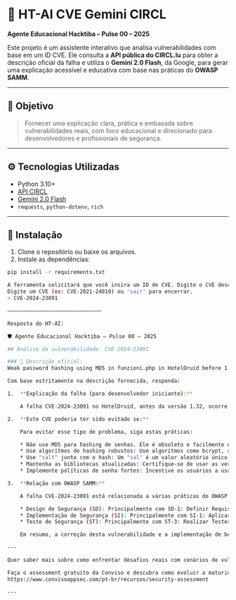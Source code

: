 # 🧠 HT-AI CVE Gemini CIRCL

**Agente Educacional Hacktiba – Pulse 00 – 2025**

Este projeto é um assistente interativo que analisa vulnerabilidades com base em um ID CVE. Ele consulta a **API pública do CIRCL.lu** para obter a descrição oficial da falha e utiliza o **Gemini 2.0 Flash**, da Google, para gerar uma explicação acessível e educativa com base nas práticas do **OWASP SAMM**.

---

## 🎯 Objetivo

> Fornecer uma explicação clara, prática e embasada sobre vulnerabilidades reais, com foco educacional e direcionado para desenvolvedores e profissionais de segurança.

---

## ⚙️ Tecnologias Utilizadas

- Python 3.10+
- [API CIRCL](https://cve.circl.lu/)
- [Gemini 2.0 Flash](https://aistudio.google.com/)
- `requests`, `python-dotenv`, `rich`

---

## 🚀 Instalação

1. Clone o repositório ou baixe os arquivos.
2. Instale as dependências:

```bash
pip install -r requirements.txt

A ferramenta solicitará que você insira um ID de CVE. Digite o CVE desejado (por exemplo, CVE-2021-24019) e pressione Enter.Para encerrar o programa, digite sair, exit ou quit.Exemplo de Saída🧠 HT-AI Hacktiba – Pulse 00 – 2025 (CIRCL.lu + Gemini)
Digite um CVE (ex: CVE-2021-24019) ou 'sair' para encerrar.
> CVE-2024-23091

——————————————————————————————

Resposta do HT-AI:

🛡️ Agente Educacional Hacktiba – Pulse 00 – 2025

## Análise da vulnerabilidade: CVE-2024-23091

### 📄 Descrição oficial:
Weak password hashing using MD5 in funzioni.php in HotelDruid before 1.32 allows an attacker to obtain plaintext passwords from hash values.

Com base estritamente na descrição fornecida, responda:

1.  **Explicação da falha (para desenvolvedor iniciante):**

    A falha CVE-2024-23091 no HotelDruid, antes da versão 1.32, ocorre porque as senhas dos usuários são armazenadas de forma insegura. Em vez de usar um método forte para "embaralhar" as senhas (o que chamamos de "hashing") para que não possam ser lidas diretamente, o sistema usa o MD5, que é considerado fraco. Imagine que você quer guardar um segredo, mas em vez de colocá-lo em um cofre com uma combinação complexa, você o esconde debaixo do tapete. O MD5 seria como esconder o segredo debaixo do tapete: é fácil para alguém mal-intencionado encontrar o segredo original a partir da versão "escondida" (o hash). Na prática, um atacante que tenha acesso aos hashes das senhas (por exemplo, acessando o banco de dados) pode facilmente "quebrar" o MD5 e descobrir as senhas reais dos usuários.

2.  **Este CVE poderia ter sido evitado se:**

    Para evitar esse tipo de problema, siga estas práticas:

    * Não use MD5 para hashing de senhas. Ele é obsoleto e facilmente quebrado.
    * Use algoritmos de hashing robustos: Use algoritmos como bcrypt, scrypt ou Argon2. Eles são projetados para serem mais resistentes a ataques de "força bruta" e "tabelas rainbow".
    * Use "salt" junto com o hash: Um "sal" é um valor aleatório único para cada senha que é adicionado à senha antes de ser "embaralhada" com o algoritmo de hashing. Isso torna ainda mais difícil quebrar o hash, mesmo que o atacante tenha acesso a tabelas precomputadas de hashes.
    * Mantenha as bibliotecas atualizadas: Certifique-se de usar as versões mais recentes das bibliotecas de segurança que você usa, pois elas podem incluir correções de bugs e melhorias de segurança.
    * Implemente políticas de senha fortes: Incentive os usuários a usar senhas complexas e alterá-las regularmente.

3.  **Relação com OWASP SAMM:**

    A falha CVE-2024-23091 está relacionada a várias práticas do OWASP SAMM (Software Assurance Maturity Model):

    * Design de Segurança (SD): Principalmente com SD-1: Definir Requisitos de Segurança. Uma falha como essa indica que não foram definidos requisitos claros de segurança para a proteção de dados sensíveis, como senhas. Também se relaciona com SD-3: Realizar Revisões de Design de Segurança. Revisões de design poderiam ter identificado o uso de MD5 e recomendado algoritmos mais robustos.
    * Implementação de Segurança (SI): Principalmente com SI-1: Aplicar Práticas de Codificação Seguras. O uso de MD5 demonstra uma falta de práticas de codificação seguras no tratamento de senhas. Também se relaciona com SI-3: Executar Análise Estática de Segurança. Uma análise estática de código poderia ter detectado o uso do MD5.
    * Teste de Segurança (ST): Principalmente com ST-3: Realizar Testes de Penetração. Testes de penetração focados em quebrar senhas (password cracking) provavelmente revelariam a fraqueza do algoritmo MD5.

    Em resumo, a correção desta vulnerabilidade e a implementação de boas práticas para hashing de senhas contribuem para aumentar a maturidade da segurança do software, em linha com os princípios e práticas do OWASP SAMM.

---

Quer saber mais sobre como enfrentar desafios reais com cenários de vulnerabilidades — seja com CVEs conhecidos ou até mesmo falhas ainda não publicadas, identificadas diretamente no seu código?

Faça o assessment gratuito da Conviso e descubra como evoluir a maturidade em AppSec da sua empresa:
https://www.convisoappsec.com/pt-br/recursos/security-assessment

---
